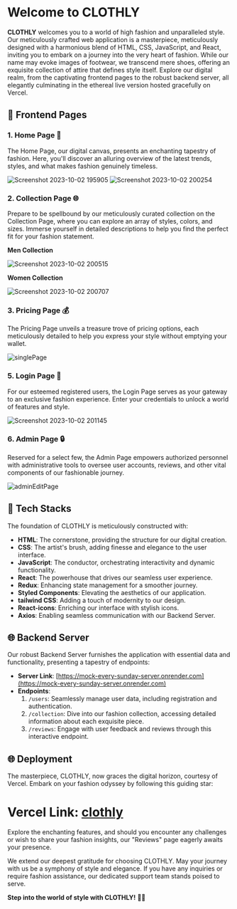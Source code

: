 # Welcome to CLOTHLY

**CLOTHLY** welcomes you to a world of high fashion and unparalleled style. Our meticulously crafted web application is a masterpiece, meticulously designed with a harmonious blend of HTML, CSS, JavaScript, and React, inviting you to embark on a journey into the very heart of fashion. While our name may evoke images of footwear, we transcend mere shoes, offering an exquisite collection of attire that defines style itself. Explore our digital realm, from the captivating frontend pages to the robust backend server, all elegantly culminating in the ethereal live version hosted gracefully on Vercel.

## 🌟 Frontend Pages

### 1. Home Page 🏡
The Home Page, our digital canvas, presents an enchanting tapestry of fashion. Here, you'll discover an alluring overview of the latest trends, styles, and what makes fashion genuinely timeless.

![Screenshot 2023-10-02 195905](https://github.com/Tapishagrawal/actual-shoes-7533/assets/121815825/e78a15e3-cef1-42cd-8815-4af655996ab6)
![Screenshot 2023-10-02 200254](https://github.com/Tapishagrawal/actual-shoes-7533/assets/121815825/0cd3ed54-9d8f-4566-bb90-cc169b46bd94)


### 2. Collection Page 🌐
Prepare to be spellbound by our meticulously curated collection on the Collection Page, where you can explore an array of styles, colors, and sizes. Immerse yourself in detailed descriptions to help you find the perfect fit for your fashion statement.

**Men Collection**

![Screenshot 2023-10-02 200515](https://github.com/Tapishagrawal/actual-shoes-7533/assets/121815825/70c52218-bdee-45b1-8a35-fafe08e7edc7)

**Women Collection**

![Screenshot 2023-10-02 200707](https://github.com/Tapishagrawal/actual-shoes-7533/assets/121815825/be735734-fe20-4ea6-af97-48cea46e2b30)

### 3. Pricing Page 💰
The Pricing Page unveils a treasure trove of pricing options, each meticulously detailed to help you express your style without emptying your wallet.

![singlePage](https://github.com/Tapishagrawal/actual-shoes-7533/assets/110096013/5550fd9c-8b90-4f63-a2ea-dfccec746ead)


### 5. Login Page 🔐
For our esteemed registered users, the Login Page serves as your gateway to an exclusive fashion experience. Enter your credentials to unlock a world of features and style.

![Screenshot 2023-10-02 201145](https://github.com/Tapishagrawal/actual-shoes-7533/assets/121815825/073b19cb-c540-4767-b72e-e21ffce633ae)


### 6. Admin Page 🔒
Reserved for a select few, the Admin Page empowers authorized personnel with administrative tools to oversee user accounts, reviews, and other vital components of our fashionable journey.

![adminEditPage](https://github.com/Tapishagrawal/actual-shoes-7533/assets/110096013/9010a1bf-0c4f-4bd4-b24d-4d7e422a683d)


## 🚀 Tech Stacks

The foundation of CLOTHLY is meticulously constructed with:

- **HTML**: The cornerstone, providing the structure for our digital creation.
- **CSS**: The artist's brush, adding finesse and elegance to the user interface.
- **JavaScript**: The conductor, orchestrating interactivity and dynamic functionality.
- **React**: The powerhouse that drives our seamless user experience.
- **Redux**: Enhancing state management for a smoother journey.
- **Styled Components**: Elevating the aesthetics of our application.
- **tailwind CSS**: Adding a touch of modernity to our design.
- **React-icons**: Enriching our interface with stylish icons.
- **Axios**: Enabling seamless communication with our Backend Server.

## 🌐 Backend Server

Our robust Backend Server furnishes the application with essential data and functionality, presenting a tapestry of endpoints:

- **Server Link**: [https://mock-every-sunday-server.onrender.com](https://mock-every-sunday-server.onrender.com)
- **Endpoints**:
  1. `/users`: Seamlessly manage user data, including registration and authentication.
  2. `/collection`: Dive into our fashion collection, accessing detailed information about each exquisite piece.
  3. `/reviews`: Engage with user feedback and reviews through this interactive endpoint.

## 🌐 Deployment

The masterpiece, CLOTHLY, now graces the digital horizon, courtesy of Vercel. Embark on your fashion odyssey by following this guiding star:

<h1><strong>Vercel Link:</strong> <a href="https://clothly.vercel.app/">clothly</a></h1>

Explore the enchanting features, and should you encounter any challenges or wish to share your fashion insights, our "Reviews" page eagerly awaits your presence.

We extend our deepest gratitude for choosing CLOTHLY. May your journey with us be a symphony of style and elegance. If you have any inquiries or require fashion assistance, our dedicated support team stands poised to serve.

**Step into the world of style with CLOTHLY!** 👗🌉
